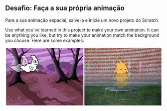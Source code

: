 ## Desafio: Faça a sua própria animação

Pare a sua animação espacial, salve-a e inicie um novo projeto do Scratch.

Use what you've learned in this project to make your own animation. It can be anything you like, but try to make your animation match the background you choose. Here are some examples:

![screenshot](images/space-egs.png)